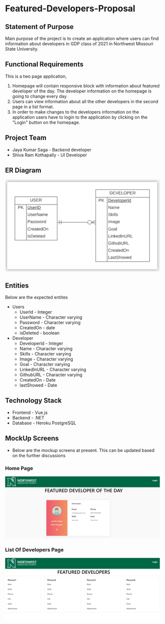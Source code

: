 # Featured-Developers-Proposal

## Statement of Purpose
  Main purpose of the project is to create an application where users can find information about developers in GDP class of 2021 in Northwest Missouri State University.  

## Functional Requirements
  This is a two page application, 
  1. Homepage will contain responsive block with information about featured developer of the day. The developer information on the homepage is going to change every day. 
  2. Users can view information about all the other developers in the second page in a list format. 
  3. In order to make changes to the developers information on the application users have to login to the application by clicking on the "Login" button on the homepage.

## Project Team
- Jaya Kumar Saga - Backend developer
- Shiva Ram Kothapally - UI Developer
## ER Diagram
![ER](https://raw.githubusercontent.com/shivaramkothapally/featured-developers-proposal/main/Images/ER.png)

## Entities 
Below are the expected entites
- Users
    - UserId - Integer
    - UserName - Character varying
    - Password - Character varying
    - CreatedOn - date
    - isDeleted - boolean
 - Developer
    - DeveloperId - Integer
    - Name - Character varying
    - Skills - Character varying
    - Image - Character varying
    - Goal - Character varying
    - LinkedInURL - Character varying
    - GithubURL - Character varying
    - CreatedOn - Date
    - lastShowed - Date
## Technology Stack
  - Frontend - Vue.js
  - Backend - .NET
  - Database - Heroku PostgreSQL

## MockUp Screens
- Below are the mockup screens at present. This can be updated based on the further discussions
### Home Page
![Home](https://github.com/shivaramkothapally/featured-developers-proposal/blob/main/Images/Homepage.PNG)
### List Of Developers Page
![List](https://github.com/shivaramkothapally/featured-developers-proposal/blob/main/Images/listOfDevelopers.PNG)


 
 
  
